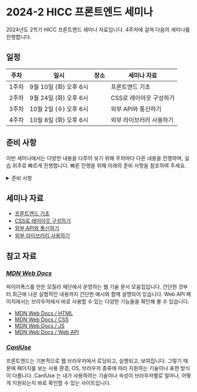 # 2024-2 HICC 프론트엔드 세미나

2024년도 2학기 HICC 프론트엔드 세미나 자료입니다. 4주차에 걸쳐 다음의 세미나를 진행합니다.

## 일정

| 주차  | 일시                   | 장소 | 세미나 자료              |
| ----- | ---------------------- | ---- | ------------------------ |
| 1주차 | 9월 10일 (화) 오후 6시 |      | 프론트엔드 기초          |
| 2주차 | 9월 24일 (화) 오후 6시 |      | CSS로 레이아웃 구성하기  |
| 3주차 | 10월 2일 (수) 오후 6시 |      | 외부 API와 통신하기      |
| 4주차 | 10월 8일 (화) 오후 6시 |      | 외부 라이브러리 사용하기 |

## 준비 사항

이번 세미나에서는 다양한 내용을 다루어 보기 위해 주차마다 다른 내용을 진행하며, 실습 위주로 빠르게 진행합니다. 빠른 진행을 위해 아래의 준비 사항을 참조하여 주세요.

<details>

<summary>준비 사항</summary>

### 1. VS Code 설치

이번 프론트엔드 세미나에서는 VS Code를 사용합니다. 사용할 컴퓨터에 VS Code가 설치되어 있지 않은 경우, [VS Code 공식 홈페이지](https://code.visualstudio.com/)에서 다운로드 후 설치하여 주세요.

### 2. Prettier 설치

### 3. VS Code 설정

- 3.1. 설정 열기

- 3.2.
- 3.4. (선택 사항) 언어를 한국어로 설정

</details>

## 세미나 자료

- [프론트엔드 기초]()
- [CSS로 레이아웃 구성하기]()
- [외부 API와 통신하기]()
- [외부 라이브러리 사용하기]()

## 참고 자료

### [_MDN Web Docs_](https://developer.mozilla.org/ko/)

파이어폭스를 만든 모질라 재단에서 운영하는 웹 기술 문서 모음집입니다. 간단한 것부터 최근에 나온 실험적인 내용까지 간단한 예시와 함께 설명되어 있습니다. Web API 페이지에서는 브라우저에서 바로 사용할 수 있는 다양한 기능들을 확인해 볼 수 있습니다.

- [MDN Web Docs / HTML](https://developer.mozilla.org/ko/docs/Web/HTML)
- [MDN Web Docs / CSS](https://developer.mozilla.org/ko/docs/Web/CSS)
- [MDN Web Docs / JS](https://developer.mozilla.org/ko/docs/Web/JavaScript)
- [MDN Web Docs / Web API](https://developer.mozilla.org/ko/docs/Web/API)

### [_CanIUse_](https://caniuse.com/)

프론트엔드는 기본적으로 웹 브라우저에서 로딩되고, 실행되고, 보여집니다. 그렇기 때문에 페이지를 보는 사용 환경, OS, 브라우저 종류에 따라 지원하는 기술이나 표현 방식이 다릅니다. CanIUse 는 내가 사용하려는 기술이나 속성이 브라우저별로 얼마나, 어떻게 지원되는지 바로 확인할 수 있는 사이트입니다.
